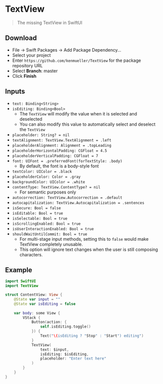 # TextView

> The missing TextView in SwiftUI

## Download

- File -> Swift Packages -> Add Package Dependency...
- Select your project
- Enter `https://github.com/kenmueller/TextView` for the package repository URL
- Select **Branch**: master
- Click **Finish**

## Inputs

- `text: Binding<String>`
- `isEditing: Binding<Bool>`
	- The `TextView` will modify the value when it is selected and deselected
	- You can also modify this value to automatically select and deselect the `TextView`
- `placeholder: String? = nil`
- `textAlignment: TextView.TextAlignment = .left`
- `placeholderAlignment: Alignment = .topLeading`
- `placeholderHorizontalPadding: CGFloat = 4.5`
- `placeholderVerticalPadding: CGFloat = 7`
- `font: UIFont = .preferredFont(forTextStyle: .body)`
	- By default, the font is a body-style font
- `textColor: UIColor = .black`
- `placeholderColor: Color = .gray`
- `backgroundColor: UIColor = .white`
- `contentType: TextView.ContentType? = nil`
	- For semantic purposes only
- `autocorrection: TextView.Autocorrection = .default`
- `autocapitalization: TextView.Autocapitalization = .sentences`
- `isSecure: Bool = false`
- `isEditable: Bool = true`
- `isSelectable: Bool = true`
- `isScrollingEnabled: Bool = true`
- `isUserInteractionEnabled: Bool = true`
- `shouldWaitUntilCommit: Bool = true`
	- For multi-stage input methods, setting this to `false` would make TextView completely unusable.
	- This option will ignore text changes when the user is still composing characters.

## Example

```swift
import SwiftUI
import TextView

struct ContentView: View {
    @State var input = ""
    @State var isEditing = false
    
    var body: some View {
        VStack {
            Button(action: {
                self.isEditing.toggle()
            }) {
                Text("\(isEditing ? "Stop" : "Start") editing")
            }
            TextView(
                text: $input,
                isEditing: $isEditing,
                placeholder: "Enter text here"
            )
        }
    }
}
```
